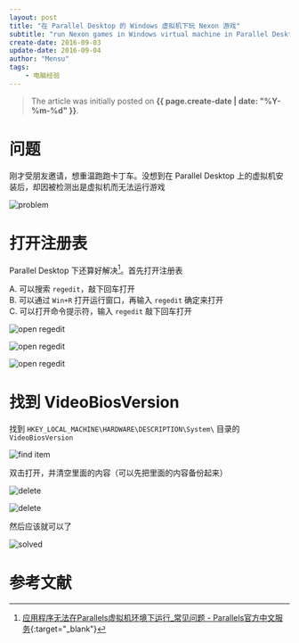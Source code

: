 ```yaml
---
layout: post
title: "在 Parallel Desktop 的 Windows 虚拟机下玩 Nexon 游戏"
subtitle: "run Nexon games in Windows virtual machine in Parallel Desktop"
create-date: 2016-09-03
update-date: 2016-09-04
author: "Mensu"
tags:
    - 电脑经验
---
```


> The article was initially posted on **{{ page.create-date | date: "%Y-%m-%d" }}**.

# 问题

刚才受朋友邀请，想重温跑跑卡丁车。没想到在 Parallel Desktop 上的虚拟机安装后，却因被检测出是虚拟机而无法运行游戏

![problem](https://7xrahq.com1.z0.glb.clouddn.com/run-nexon-games-in-windows-virtual-machine-parallel-desktop-problem.png)

# 打开注册表

Parallel Desktop 下还算好解决[^source]。首先打开注册表

A. 可以搜索 ``regedit``，敲下回车打开  
B. 可以通过 ``Win+R`` 打开运行窗口，再输入 ``regedit`` 确定来打开  
C. 可以打开命令提示符，输入 ``regedit`` 敲下回车打开

![open regedit](https://7xrahq.com1.z0.glb.clouddn.com/run-nexon-games-in-windows-virtual-machine-parallel-desktop-open-regedit-1.png)

![open regedit](https://7xrahq.com1.z0.glb.clouddn.com/run-nexon-games-in-windows-virtual-machine-parallel-desktop-open-regedit-2.png)

![open regedit](https://7xrahq.com1.z0.glb.clouddn.com/run-nexon-games-in-windows-virtual-machine-parallel-desktop-open-regedit-3.png)

# 找到 VideoBiosVersion

找到 ``HKEY_LOCAL_MACHINE\HARDWARE\DESCRIPTION\System\`` 目录的 ``VideoBiosVersion``

![find item](https://7xrahq.com1.z0.glb.clouddn.com/run-nexon-games-in-windows-virtual-machine-parallel-desktop-find-item.png)

双击打开，并清空里面的内容（可以先把里面的内容备份起来）

![delete](https://7xrahq.com1.z0.glb.clouddn.com/run-nexon-games-in-windows-virtual-machine-parallel-desktop-delete-1.png)

![delete](https://7xrahq.com1.z0.glb.clouddn.com/run-nexon-games-in-windows-virtual-machine-parallel-desktop-delete-2.png)

然后应该就可以了

![solved](https://7xrahq.com1.z0.glb.clouddn.com/run-nexon-games-in-windows-virtual-machine-parallel-desktop-solved.png)

# 参考文献

[^source]: [应用程序无法在Parallels虚拟机环境下运行_常见问题 - Parallels官方中文服务](http://www.parallelsdesktop.cn/ying-yong-cheng-xu-wf-yx.html){:target="_blank"}
